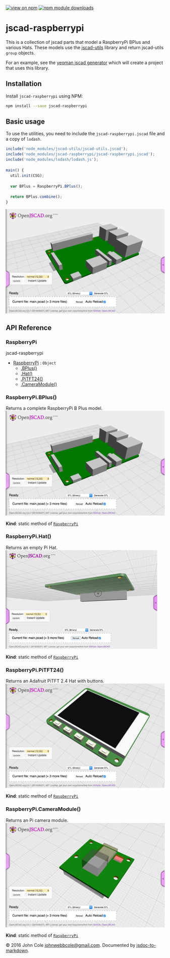 [![view on npm](http://img.shields.io/npm/v/jscad-raspberrypi.svg)](https://www.npmjs.org/package/jscad-raspberrypi) [![npm module downloads](http://img.shields.io/npm/dt/jscad-raspberrypi.svg)](https://www.npmjs.org/package/jscad-raspberrypi)

# jscad-raspberrypi
This is a collection of jscad parts that model a RaspberryPi BPlus and various Hats.  These models use the [jscad-utils]() library and return jscad-utils `group` objects.

For an example, see the [yeoman jscad generator](https://www.npmjs.com/package/generator-jscad) which will create a project that uses this library.

## Installation
Install `jscad-raspberrypi` using NPM:

```bash
npm install --save jscad-raspberrypi
```

## Basic usage
To use the utilities, you need to include the `jscad-raspberrypi.jscad` file and a copy of `lodash`.

```javascript
include('node_modules/jscad-utils/jscad-utils.jscad');
include('node_modules/jscad-raspberrypi/jscad-raspberrypi.jscad');
include('node_modules/lodash/lodash.js');

main() {
  util.init(CSG);

  var BPlus = RaspberryPi.BPlus();

  return BPlus.combine();
}
```

![bplus example](jsdoc2md/bplus.png)
## API Reference

### RaspberryPi
jscad-raspberrypi


* [RaspberryPi](#module_RaspberryPi) : <code>Object</code>
    * [.BPlus()](#module_RaspberryPi.BPlus)
    * [.Hat()](#module_RaspberryPi.Hat)
    * [.PiTFT24()](#module_RaspberryPi.PiTFT24)
    * [.CameraModule()](#module_RaspberryPi.CameraModule)

<a name="module_RaspberryPi.BPlus"></a>

### RaspberryPi.BPlus()
Returns a complete RaspberryPi B Plus model.
![bplus example](jsdoc2md/bplus.png)

**Kind**: static method of <code>[RaspberryPi](#module_RaspberryPi)</code>  
<a name="module_RaspberryPi.Hat"></a>

### RaspberryPi.Hat()
Returns an empty Pi Hat.
![hat example](jsdoc2md/hat.gif)

**Kind**: static method of <code>[RaspberryPi](#module_RaspberryPi)</code>  
<a name="module_RaspberryPi.PiTFT24"></a>

### RaspberryPi.PiTFT24()
Returns an Adafruit PiTFT 2.4 Hat with buttons.
![PiTFT 2.4 example](jsdoc2md/pitft24.png)

**Kind**: static method of <code>[RaspberryPi](#module_RaspberryPi)</code>  
<a name="module_RaspberryPi.CameraModule"></a>

### RaspberryPi.CameraModule()
Returns an Pi camera module.
![camera example](jsdoc2md/camera.png)

**Kind**: static method of <code>[RaspberryPi](#module_RaspberryPi)</code>  

&copy; 2016 John Cole <johnwebbcole@gmail.com>. Documented by [jsdoc-to-markdown](https://github.com/75lb/jsdoc-to-markdown).
